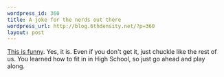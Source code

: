 ```yaml
--- 
wordpress_id: 360
title: A joke for the nerds out there
wordpress_url: http://blog.6thdensity.net/?p=360
layout: post
---
```

<a href="http://www.thedailywtf.com/forums/56201/ShowPost.aspx">This is funny</a>. Yes, it is. Even if you don't get it, just chuckle like the rest of us. You learned how to fit in in High School, so just go ahead and play along.
